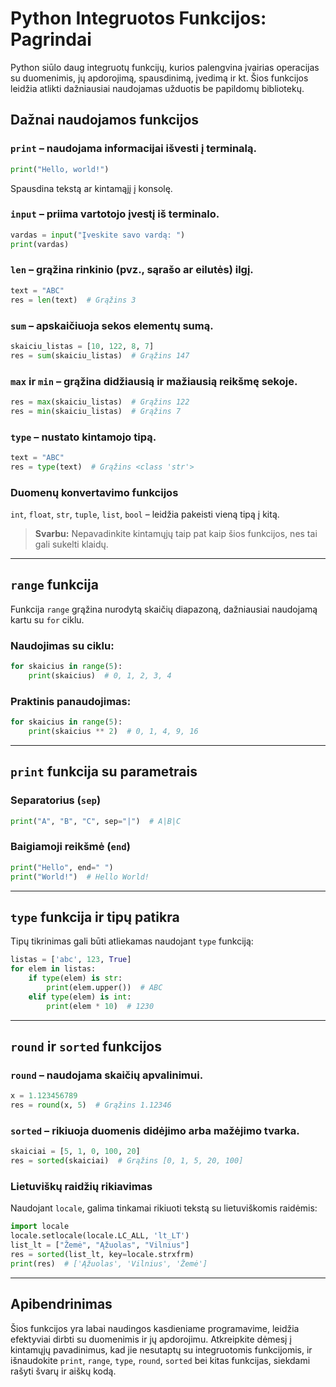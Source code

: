 # Python Integruotos Funkcijos: Pagrindai

Python siūlo daug integruotų funkcijų, kurios palengvina įvairias operacijas su duomenimis, jų apdorojimą, spausdinimą, įvedimą ir kt. Šios funkcijos leidžia atlikti dažniausiai naudojamas užduotis be papildomų bibliotekų.

## Dažnai naudojamos funkcijos

### `print` – naudojama informacijai išvesti į terminalą.
```python
print("Hello, world!")
```
Spausdina tekstą ar kintamąjį į konsolę.

### `input` – priima vartotojo įvestį iš terminalo.
```python
vardas = input("Įveskite savo vardą: ")
print(vardas)
```

### `len` – grąžina rinkinio (pvz., sąrašo ar eilutės) ilgį.
```python
text = "ABC"
res = len(text)  # Grąžins 3
```

### `sum` – apskaičiuoja sekos elementų sumą.
```python
skaiciu_listas = [10, 122, 8, 7]
res = sum(skaiciu_listas)  # Grąžins 147
```

### `max` ir `min` – grąžina didžiausią ir mažiausią reikšmę sekoje.
```python
res = max(skaiciu_listas)  # Grąžins 122
res = min(skaiciu_listas)  # Grąžins 7
```

### `type` – nustato kintamojo tipą.
```python
text = "ABC"
res = type(text)  # Grąžins <class 'str'>
```

### Duomenų konvertavimo funkcijos
`int`, `float`, `str`, `tuple`, `list`, `bool` – leidžia pakeisti vieną tipą į kitą.

> **Svarbu:** Nepavadinkite kintamųjų taip pat kaip šios funkcijos, nes tai gali sukelti klaidų.

---
## `range` funkcija

Funkcija `range` grąžina nurodytą skaičių diapazoną, dažniausiai naudojamą kartu su `for` ciklu.

### Naudojimas su ciklu:
```python
for skaicius in range(5):
    print(skaicius)  # 0, 1, 2, 3, 4
```

### Praktinis panaudojimas:
```python
for skaicius in range(5):
    print(skaicius ** 2)  # 0, 1, 4, 9, 16
```

---
## `print` funkcija su parametrais

### Separatorius (`sep`)
```python
print("A", "B", "C", sep="|")  # A|B|C
```

### Baigiamoji reikšmė (`end`)
```python
print("Hello", end=" ")
print("World!")  # Hello World!
```

---
## `type` funkcija ir tipų patikra

Tipų tikrinimas gali būti atliekamas naudojant `type` funkciją:
```python
listas = ['abc', 123, True]
for elem in listas:
    if type(elem) is str:
        print(elem.upper())  # ABC
    elif type(elem) is int:
        print(elem * 10)  # 1230
```

---
## `round` ir `sorted` funkcijos

### `round` – naudojama skaičių apvalinimui.
```python
x = 1.123456789
res = round(x, 5)  # Grąžins 1.12346
```

### `sorted` – rikiuoja duomenis didėjimo arba mažėjimo tvarka.
```python
skaiciai = [5, 1, 0, 100, 20]
res = sorted(skaiciai)  # Grąžins [0, 1, 5, 20, 100]
```

### Lietuviškų raidžių rikiavimas
Naudojant `locale`, galima tinkamai rikiuoti tekstą su lietuviškomis raidėmis:
```python
import locale
locale.setlocale(locale.LC_ALL, 'lt_LT')
list_lt = ["Žemė", "Ąžuolas", "Vilnius"]
res = sorted(list_lt, key=locale.strxfrm)
print(res)  # ['Ąžuolas', 'Vilnius', 'Žemė']
```

---
## Apibendrinimas
Šios funkcijos yra labai naudingos kasdieniame programavime, leidžia efektyviai dirbti su duomenimis ir jų apdorojimu. Atkreipkite dėmesį į kintamųjų pavadinimus, kad jie nesutaptų su integruotomis funkcijomis, ir išnaudokite `print`, `range`, `type`, `round`, `sorted` bei kitas funkcijas, siekdami rašyti švarų ir aiškų kodą.